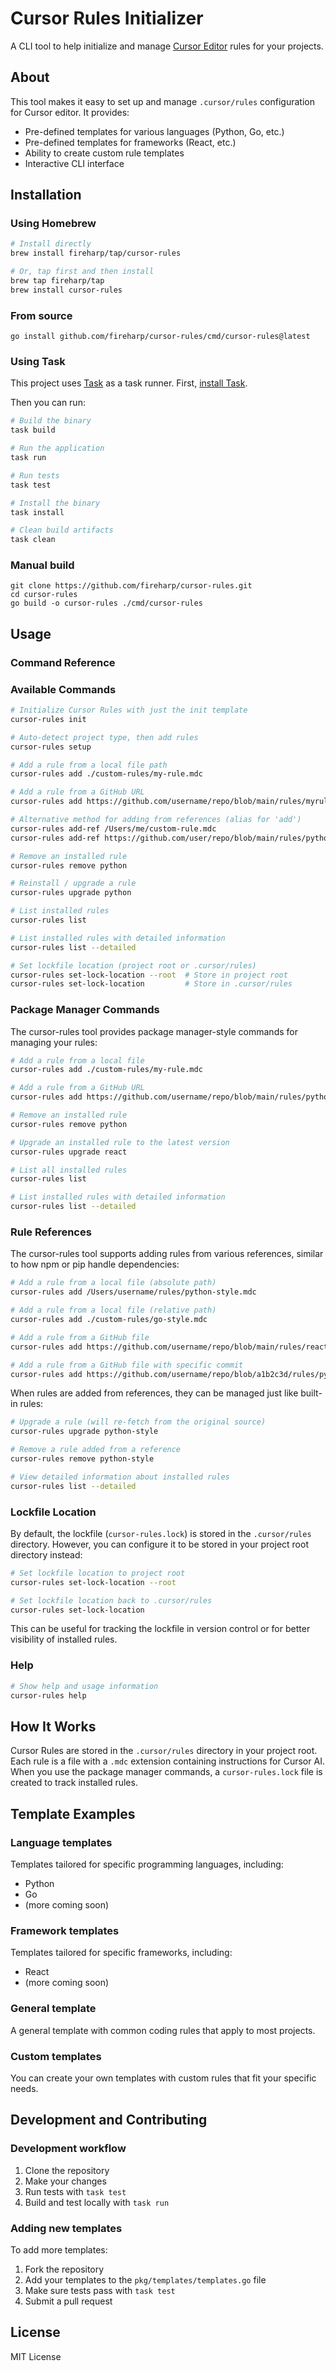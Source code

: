 # Cursor Rules Initializer

A CLI tool to help initialize and manage [Cursor Editor](https://cursor.sh/) rules for your projects.

## About

This tool makes it easy to set up and manage `.cursor/rules` configuration for Cursor editor. It provides:

- Pre-defined templates for various languages (Python, Go, etc.)
- Pre-defined templates for frameworks (React, etc.)
- Ability to create custom rule templates
- Interactive CLI interface

## Installation

### Using Homebrew

```bash
# Install directly
brew install fireharp/tap/cursor-rules

# Or, tap first and then install
brew tap fireharp/tap
brew install cursor-rules
```

### From source

```
go install github.com/fireharp/cursor-rules/cmd/cursor-rules@latest
```

### Using Task

This project uses [Task](https://taskfile.dev/) as a task runner. First, [install Task](https://taskfile.dev/installation/).

Then you can run:

```bash
# Build the binary
task build

# Run the application
task run

# Run tests
task test

# Install the binary
task install

# Clean build artifacts
task clean
```

### Manual build

```
git clone https://github.com/fireharp/cursor-rules.git
cd cursor-rules
go build -o cursor-rules ./cmd/cursor-rules
```

## Usage

### Command Reference

### Available Commands

```bash
# Initialize Cursor Rules with just the init template
cursor-rules init

# Auto-detect project type, then add rules
cursor-rules setup

# Add a rule from a local file path
cursor-rules add ./custom-rules/my-rule.mdc

# Add a rule from a GitHub URL
cursor-rules add https://github.com/username/repo/blob/main/rules/myrule.mdc

# Alternative method for adding from references (alias for 'add')
cursor-rules add-ref /Users/me/custom-rule.mdc
cursor-rules add-ref https://github.com/user/repo/blob/main/rules/python.mdc

# Remove an installed rule
cursor-rules remove python

# Reinstall / upgrade a rule
cursor-rules upgrade python

# List installed rules
cursor-rules list

# List installed rules with detailed information
cursor-rules list --detailed

# Set lockfile location (project root or .cursor/rules)
cursor-rules set-lock-location --root  # Store in project root
cursor-rules set-lock-location         # Store in .cursor/rules
```

### Package Manager Commands

The cursor-rules tool provides package manager-style commands for managing your rules:

```bash
# Add a rule from a local file
cursor-rules add ./custom-rules/my-rule.mdc

# Add a rule from a GitHub URL
cursor-rules add https://github.com/username/repo/blob/main/rules/python.mdc

# Remove an installed rule
cursor-rules remove python

# Upgrade an installed rule to the latest version
cursor-rules upgrade react

# List all installed rules
cursor-rules list

# List installed rules with detailed information
cursor-rules list --detailed
```

### Rule References

The cursor-rules tool supports adding rules from various references, similar to how npm or pip handle dependencies:

```bash
# Add a rule from a local file (absolute path)
cursor-rules add /Users/username/rules/python-style.mdc

# Add a rule from a local file (relative path)
cursor-rules add ./custom-rules/go-style.mdc

# Add a rule from a GitHub file
cursor-rules add https://github.com/username/repo/blob/main/rules/react-style.mdc

# Add a rule from a GitHub file with specific commit
cursor-rules add https://github.com/username/repo/blob/a1b2c3d/rules/python-style.mdc
```

When rules are added from references, they can be managed just like built-in rules:

```bash
# Upgrade a rule (will re-fetch from the original source)
cursor-rules upgrade python-style

# Remove a rule added from a reference
cursor-rules remove python-style

# View detailed information about installed rules
cursor-rules list --detailed
```

### Lockfile Location

By default, the lockfile (`cursor-rules.lock`) is stored in the `.cursor/rules` directory. However, you can configure it to be stored in your project root directory instead:

```bash
# Set lockfile location to project root
cursor-rules set-lock-location --root

# Set lockfile location back to .cursor/rules
cursor-rules set-lock-location
```

This can be useful for tracking the lockfile in version control or for better visibility of installed rules.

### Help

```bash
# Show help and usage information
cursor-rules help
```

## How It Works

Cursor Rules are stored in the `.cursor/rules` directory in your project root. Each rule is a file with a `.mdc` extension containing instructions for Cursor AI. When you use the package manager commands, a `cursor-rules.lock` file is created to track installed rules.

## Template Examples

### Language templates

Templates tailored for specific programming languages, including:

- Python
- Go
- (more coming soon)

### Framework templates

Templates tailored for specific frameworks, including:

- React
- (more coming soon)

### General template

A general template with common coding rules that apply to most projects.

### Custom templates

You can create your own templates with custom rules that fit your specific needs.

## Development and Contributing

### Development workflow

1. Clone the repository
2. Make your changes
3. Run tests with `task test`
4. Build and test locally with `task run`

### Adding new templates

To add more templates:

1. Fork the repository
2. Add your templates to the `pkg/templates/templates.go` file
3. Make sure tests pass with `task test`
4. Submit a pull request

## License

MIT License
